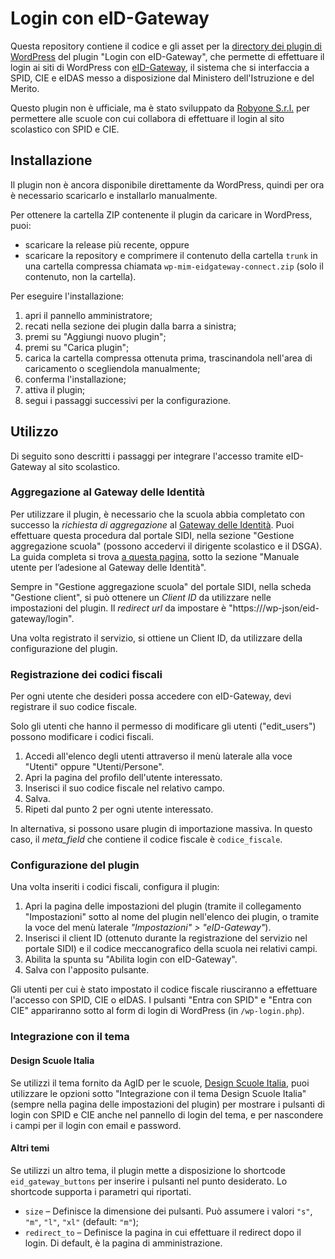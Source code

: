 # Login con eID-Gateway

Questa repository contiene il codice e gli asset per la [directory dei plugin di WordPress](https://it.wordpress.org/plugins/) del plugin "Login con eID-Gateway", che permette di effettuare il login ai siti di WordPress con [eID-Gateway](https://www.istruzione.it/spid-cie/), il sistema che si interfaccia a SPID, CIE e eIDAS messo a disposizione dal Ministero dell'Istruzione e del Merito.

Questo plugin non è ufficiale, ma è stato sviluppato da [Robyone S.r.l.](https://robyone.net/) per permettere alle scuole con cui collabora di effettuare il login al sito scolastico con SPID e CIE.

## Installazione

Il plugin non è ancora disponibile direttamente da WordPress, quindi per ora è necessario scaricarlo e installarlo manualmente.

Per ottenere la cartella ZIP contenente il plugin da caricare in WordPress, puoi:
- scaricare la release più recente, oppure
- scaricare la repository e comprimere il contenuto della cartella `trunk` in una cartella compressa chiamata `wp-mim-eidgateway-connect.zip` (solo il contenuto, non la cartella).

Per eseguire l'installazione:
1. apri il pannello amministratore;
2. recati nella sezione dei plugin dalla barra a sinistra;
3. premi su "Aggiungi nuovo plugin";
4. premi su "Carica plugin";
5. carica la cartella compressa ottenuta prima, trascinandola nell'area di caricamento o scegliendola manualmente;
6. conferma l'installazione;
7. attiva il plugin;
8. segui i passaggi successivi per la configurazione.

## Utilizzo

Di seguito sono descritti i passaggi per integrare l'accesso tramite eID-Gateway al sito scolastico.

### Aggregazione al Gateway delle Identità

Per utilizzare il plugin, è necessario che la scuola abbia completato con successo la *richiesta di aggregazione* al [Gateway delle Identità](https://www.istruzione.it/spid-cie/scuole.html). Puoi effettuare questa procedura dal portale SIDI, nella sezione "Gestione aggregazione scuola" (possono accedervi il dirigente scolastico e il DSGA). La guida completa si trova [a questa pagina](https://www.istruzione.it/responsabile-transizione-digitale/scuole.html), sotto la sezione "Manuale utente per l’adesione al Gateway delle Identità".

Sempre in "Gestione aggregazione scuola" del portale SIDI, nella scheda "Gestione client", si può ottenere un _Client ID_ da utilizzare nelle impostazioni del plugin. Il _redirect url_ da impostare è "https://<indirizzo del sito>/wp-json/eid-gateway/login".

Una volta registrato il servizio, si ottiene un Client ID, da utilizzare della configurazione del plugin.

### Registrazione dei codici fiscali

Per ogni utente che desideri possa accedere con eID-Gateway, devi registrare il suo codice fiscale.

Solo gli utenti che hanno il permesso di modificare gli utenti ("edit_users") possono modificare i codici fiscali.

1. Accedi all'elenco degli utenti attraverso il menù laterale alla voce "Utenti" oppure "Utenti/Persone".
2. Apri la pagina del profilo dell'utente interessato.
3. Inserisci il suo codice fiscale nel relativo campo.
4. Salva.
5. Ripeti dal punto 2 per ogni utente interessato.

In alternativa, si possono usare plugin di importazione massiva. In questo caso, il _meta_field_ che contiene il codice fiscale è `codice_fiscale`.

### Configurazione del plugin

Una volta inseriti i codici fiscali, configura il plugin:

1. Apri la pagina delle impostazioni del plugin (tramite il collegamento "Impostazioni" sotto al nome del plugin nell'elenco dei plugin, o tramite la voce del menù laterale _"Impostazioni" > "eID-Gateway"_).
2. Inserisci il client ID (ottenuto durante la registrazione del servizio nel portale SIDI) e il codice meccanografico della scuola nei relativi campi.
3. Abilita la spunta su "Abilita login con eID-Gateway".
4. Salva con l'apposito pulsante.

Gli utenti per cui è stato impostato il codice fiscale riusciranno a effettuare l'accesso con SPID, CIE o eIDAS. I pulsanti "Entra con SPID" e "Entra con CIE" appariranno sotto al form di login di WordPress (in `/wp-login.php`).

### Integrazione con il tema

#### Design Scuole Italia

Se utilizzi il tema fornito da AgID per le scuole, [Design Scuole Italia](https://github.com/italia/design-scuole-wordpress-theme), puoi utilizzare le opzioni sotto "Integrazione con il tema Design Scuole Italia" (sempre nella pagina delle impostazioni del plugin) per mostrare i pulsanti di login con SPID e CIE anche nel pannello di login del tema, e per nascondere i campi per il login con email e password.

#### Altri temi

Se utilizzi un altro tema, il plugin mette a disposizione lo shortcode `eid_gateway_buttons` per inserire i pulsanti nel punto desiderato. Lo shortcode supporta i parametri qui riportati.

- `size` – Definisce la dimensione dei pulsanti. Può assumere i valori `"s"`, `"m"`, `"l"`, `"xl"` (default: `"m"`);
- `redirect_to` – Definisce la pagina in cui effettuare il redirect dopo il login. Di default, è la pagina di amministrazione.